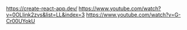 https://create-react-app.dev/
https://www.youtube.com/watch?v=0OLIink2zvs&list=LL&index=3
https://www.youtube.com/watch?v=G-Cr00UYokU